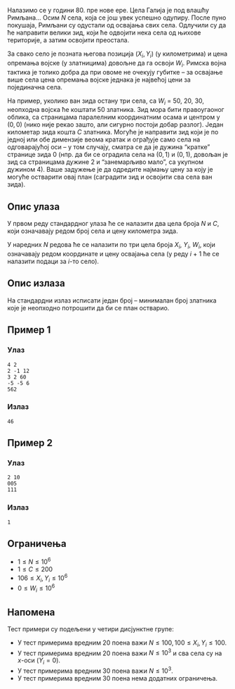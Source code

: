 ﻿Налазимо се у години 80. пре нове ере. Цела Галиjа jе под влашћу Римљана... Осим $N$ села, коjа се jош увек успешно одупиру. После пуно покушаjа, Римљани су одустали од осваjања свих села. Одлучили су да ће направити велики зид, коjи ће одвоjити нека села од њихове териториjе, а затим освоjити преостала.

За свако село jе позната његова позициjа $(X_i, Y_i)$ (у километрима) и цена опремања воjске (у златницима) довољне да га освоjи $W_i$. Римска воjна тактика jе толико добра да при овоме не очекуjу губитке – за осваjање више села цена опремања воjске jеднака jе наjвећоj цени за поjединачна села.

На пример, уколико ван зида остану три села, са $W_i$ = 50, 20, 30, неопходна воjска ће коштати 50 златника. Зид мора бити правоугаоног облика, са страницама паралелним координатним осама и центром у $(0, 0)$ (нико ниjе рекао зашто, али сигурно постоjи добар разлог). Jедан километар зида кошта $C$ златника. Могуће jе направити зид коjи jе по jедноj или обе димензиjе веома кратак и ограђуjе само села на одговараjућоj оси – у том случаjу, сматра се да jе дужина “кратке” странице зида 0 (нпр. да би се оградила села на $(0, 1)$ и $(0, 1)$, довољан jе зид са страницама дужине 2 и “занемарљиво мало”, са укупном дужином 4). Ваше задужење jе да одредите наjмању цену за коjу jе могуће остварити оваj план (саградити зид и освоjити сва села ван зида).

## Опис улаза
У првом реду стандардног улаза ће се налазити два цела броjа $N$ и $C$, коjи означаваjу
редом броj села и цену километра зида.

У наредних $N$ редова ће се налазити по три цела броjа $X_i$, $Y_i$, $W_i$, коjи означаваjу редом координате и цену осваjања села (у реду $i$ + 1 ће се налазити подаци за $i$-то село).

## Опис излаза
На стандардни излаз исписати jедан броj – минималан броj златника коjе jе неопходно
потрошити да би се план остварио.

## Пример 1
### Улаз
```
4 2
2 -1 12
3 2 60
-5 -5 6
562
```

### Излаз
```
46
```

## Пример 2
### Улаз
```
2 10
005
111
```

### Излаз
```
1
```

## Ограничења
* $1 \leq N \leq 10^6$
* $1 \leq C \leq 200$
* $106 \leq X_i, Y_i \leq 10^6$
* $0 \leq W_i \leq 10^6$

## Напомена
Тест примери су подељени у четири дисjунктне групе:
* У тест примерима вредним 20 поена важи $N \leq  100, 100 \leq  X_i, Y_i \leq  100$.
* У тест примерима вредним 20 поена важи $N \leq  10^3$ и сва села су на $x$-оси $(Y_i = 0)$.
* У тест примерима вредним 30 поена важи $N \leq  10^3$.
* У тест примерима вредним 30 поена нема додатних ограничења.
